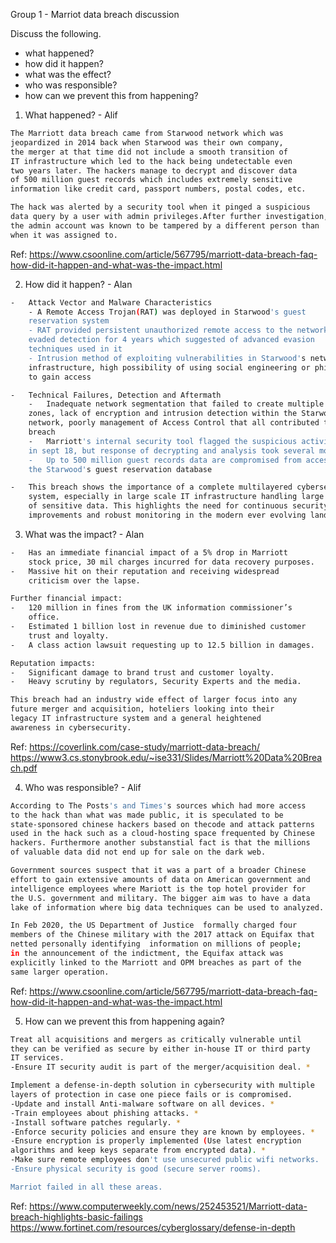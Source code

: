 Group 1 - Marriot data breach discussion

Discuss the following.
- what happened?
- how did it happen?
- what was the effect?
- who was responsible?
- how can we prevent this from happening?

1. What happened? - Alif
```sh
The Marriott data breach came from Starwood network which was
jeopardized in 2014 back when Starwood was their own company,
the merger at that time did not include a smooth transition of
IT infrastructure which led to the hack being undetectable even
two years later. The hackers manage to decrypt and discover data
of 500 million guest records which includes extremely sensitive
information like credit card, passport numbers, postal codes, etc.

The hack was alerted by a security tool when it pinged a suspicious
data query by a user with admin privileges.After further investigation,
the admin account was known to be tampered by a different person than
when it was assigned to. 
```
Ref: https://www.csoonline.com/article/567795/marriott-data-breach-faq-how-did-it-happen-and-what-was-the-impact.html


2. How did it happen? - Alan
```sh
-   Attack Vector and Malware Characteristics
    - A Remote Access Trojan(RAT) was deployed in Starwood's guest
    reservation system
    - RAT provided persistent unauthorized remote access to the network,
    evaded detection for 4 years which suggested of advanced evasion
    techniques used in it
    - Intrusion method of exploiting vulnerabilities in Starwood's network
    infrastructure, high possibility of using social engineering or phishing
    to gain access

-   Technical Failures, Detection and Aftermath
    -   Inadequate network segmentation that failed to create multiple secure
    zones, lack of encryption and intrusion detection within the Starwood 
    network, poorly management of Access Control that all contributed to this
    breach
    -   Marriott's internal security tool flagged the suspicious activities
    in sept 18, but response of decrypting and analysis took several months
    -   Up to 500 million guest records data are compromised from accessing
    the Starwood's guest reservation database

-   This breach shows the importance of a complete multilayered cybersecurity
    system, especially in large scale IT infrastructure handling large amount
    of sensitive data. This highlights the need for continuous security
    improvements and robust monitoring in the modern ever evolving landscape
```


3. What was the impact? - Alan
```sh
-   Has an immediate financial impact of a 5% drop in Marriott
    stock price, 30 mil charges incurred for data recovery purposes.
-   Massive hit on their reputation and receiving widespread
    criticism over the lapse.

Further financial impact:
-   120 million in fines from the UK information commissioner’s
    office.
-   Estimated 1 billion lost in revenue due to diminished customer
    trust and loyalty.
-   A class action lawsuit requesting up to 12.5 billion in damages.

Reputation impacts:
-   Significant damage to brand trust and customer loyalty.
-   Heavy scrutiny by regulators, Security Experts and the media.

This breach had an industry wide effect of larger focus into any
future merger and acquisition, hoteliers looking into their
legacy IT infrastructure system and a general heightened
awareness in cybersecurity.
```
Ref: https://coverlink.com/case-study/marriott-data-breach/
https://www3.cs.stonybrook.edu/~ise331/Slides/Marriott%20Data%20Breach.pdf


4. Who was responsible? - Alif
```sh
According to The Posts's and Times's sources which had more access
to the hack than what was made public, it is speculated to be
state-sponsored chinese hackers based on thecode and attack patterns
used in the hack such as a cloud-hosting space frequented by Chinese
hackers. Furthermore another substanstial fact is that the millions
of valuable data did not end up for sale on the dark web. 

Government sources suspect that it was a part of a broader Chinese
effort to gain extensive amounts of data on American government and
intelligence employees where Mariott is the top hotel provider for
the U.S. government and military. The bigger aim was to have a data
lake of information where big data techniques can be used to analyzed.

In Feb 2020, the US Department of Justice  formally charged four
members of the Chinese military with the 2017 attack on Equifax that
netted personally identifying  information on millions of people;
in the announcement of the indictment, the Equifax attack was
explicitly linked to the Marriott and OPM breaches as part of the
same larger operation.
```
Ref: https://www.csoonline.com/article/567795/marriott-data-breach-faq-how-did-it-happen-and-what-was-the-impact.html


5. How can we prevent this from happening again?
```sh
Treat all acquisitions and mergers as critically vulnerable until
they can be verified as secure by either in-house IT or third party
IT services.
-Ensure IT security audit is part of the merger/acquisition deal. *

Implement a defense-in-depth solution in cybersecurity with multiple
layers of protection in case one piece fails or is compromised.
-Update and install Anti-malware software on all devices. *
-Train employees about phishing attacks. *
-Install software patches regularly. *
-Enforce security policies and ensure they are known by employees. *
-Ensure encryption is properly implemented (Use latest encryption
algorithms and keep keys separate from encrypted data). *
-Make sure remote employees don't use unsecured public wifi networks.
-Ensure physical security is good (secure server rooms).

Marriot failed in all these areas.
```
Ref: https://www.computerweekly.com/news/252453521/Marriott-data-breach-highlights-basic-failings
https://www.fortinet.com/resources/cyberglossary/defense-in-depth

